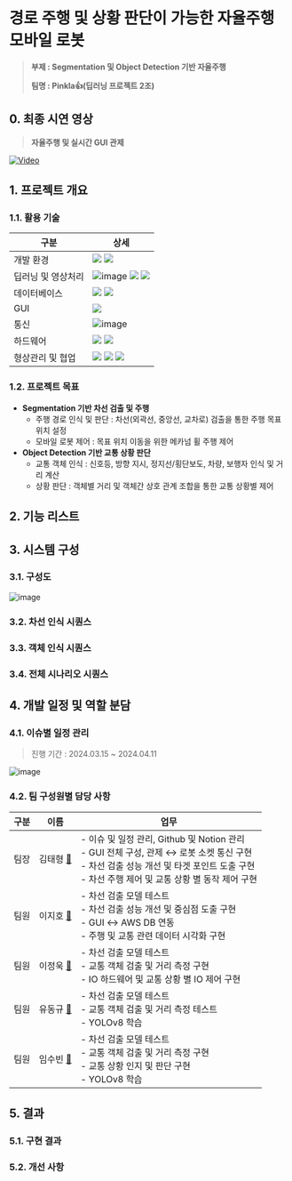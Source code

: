 # 경로 주행 및 상황 판단이 가능한 자율주행 모바일 로봇
> **부제 : Segmentation 및 Object Detection 기반 자율주행**
> 
> **팀명 : Pinkla👍(딥러닝 프로젝트 2조)**

## 0. 최종 시연 영상
> **자율주행 및 실시간 GUI 관제**

[![Video](https://img.youtube.com/vi/h8wTT3QrS3Q/maxresdefault.jpg)](https://www.youtube.com/watch?v=h8wTT3QrS3Q)
## 1. 프로젝트 개요
### 1.1. 활용 기술
| 구분 | 상세 |
|------------------|-----------------------------------------------------------------------------------------|
| 개발 환경| <img src="https://img.shields.io/badge/ubuntu-E95420?style=for-the-badge&logo=ubuntu&logoColor=white"> <img src="https://img.shields.io/badge/python-3776AB?style=for-the-badge&logo=python&logoColor=white">|
| 딥러닝 및 영상처리 | ![image](https://github.com/addinedu-ros-4th/deeplearning-repo-2/assets/87963649/4b5eb6a3-0777-41c9-b498-2ea8e5a8daf5) <img src="https://img.shields.io/badge/opencv-5C3EE8?style=for-the-badge&logo=opencv&logoColor=white"> <img src="https://img.shields.io/badge/pytorch-EE4C2C?style=for-the-badge&logo=pytorch&logoColor=white">|
| 데이터베이스| <img src="https://img.shields.io/badge/aws rds-527FFF?style=for-the-badge&logo=amazonaws&logoColor=white"> <img src="https://img.shields.io/badge/mysql-4479A1?style=for-the-badge&logo=mysql&logoColor=white">|
| GUI| <img src="https://img.shields.io/badge/qt-41CD52?style=for-the-badge&logo=qt&logoColor=white">|
| 통신| ![image](https://github.com/addinedu-ros-4th/deeplearning-repo-2/assets/87963649/9d587f25-a595-453d-baee-f5f034e5a1cf)|
| 하드웨어| <img src="https://img.shields.io/badge/raspberry pi 5-A22846?style=for-the-badge&logo=raspberrypi&logoColor=white"> <img src="https://img.shields.io/badge/arduino-00878F?style=for-the-badge&logo=arduino&logoColor=white">|
| 형상관리 및 협업| <img src="https://img.shields.io/badge/github-181717?style=for-the-badge&logo=github&logoColor=white"> <img src="https://img.shields.io/badge/notion-000000?style=for-the-badge&logo=notion&logoColor=white"> <img src="https://img.shields.io/badge/slack-4A154B?style=for-the-badge&logo=slack&logoColor=white">|

### 1.2. 프로젝트 목표
- **Segmentation 기반 차선 검출 및 주행**
    - 주행 경로 인식 및 판단 : 차선(외곽선, 중앙선, 교차로) 검출을 통한 주행 목표 위치 설정
    - 모바일 로봇 제어 : 목표 위치 이동을 위한 메카넘 휠 주행 제어
- **Object Detection 기반 교통 상황 판단**
    - 교통 객체 인식 : 신호등, 방향 지시, 정지선/횡단보도, 차량, 보행자 인식 및 거리 계산
    - 상황 판단 : 객체별 거리 및 객체간 상호 관계 조합을 통한 교통 상황별 제어

## 2. 기능 리스트



## 3. 시스템 구성
### 3.1. 구성도
![image](https://github.com/addinedu-ros-4th/deeplearning-repo-2/assets/87963649/f1946a1b-1d22-4cfe-859f-3b090325ab0c)
### 3.2. 차선 인식 시퀀스
### 3.3. 객체 인식 시퀀스
### 3.4. 전체 시나리오 시퀀스


## 4. 개발 일정 및 역할 분담
### 4.1. 이슈별 일정 관리
> 진행 기간 : 2024.03.15 ~ 2024.04.11

![image](https://github.com/addinedu-ros-4th/deeplearning-repo-2/assets/87963649/d096d41f-d745-400c-a2c2-63dd7c08e481)
### 4.2. 팀 구성원별 담당 사항
| 구분 | 이름 | 업무 |
|------|--------|-------------------------------------------------------------------------------------------|
| 팀장 | 김태형 [📧](mailto:gudxok911@gmail.com)| - 이슈 및 일정 관리, Github 및 Notion 관리<br>- GUI 전체 구성, 관제 ↔ 로봇 소켓 통신 구현<br>- 차선 검출 성능 개선 및 타겟 포인트 도출 구현<br>- 차선 주행 제어 및 교통 상황 별 동작 제어 구현 |
| 팀원 | 이지호 [📧](mailto:dlwlgh0106@gmail.com)| - 차선 검출 모델 테스트<br>- 차선 검출 성능 개선 및 중심점 도출 구현<br>- GUI ↔ AWS DB 연동<br>- 주행 및 교통 관련 데이터 시각화 구현 |
| 팀원 | 이정욱 [📧](mailto:leejungwook0211@gmail.com)| - 차선 검출 모델 테스트<br>- 교통 객체 검출 및 거리 측정 구현<br>- IO 하드웨어 및 교통 상황 별 IO 제어 구현 |
| 팀원 | 유동규 [📧](mailto:rdk5607@gmail.com)| - 차선 검출 모델 테스트<br>- 교통 객체 검출 및 거리 측정 테스트<br>- YOLOv8 학습 |
| 팀원 | 임수빈 [📧](mailto:lsv2620@gmail.com)| - 차선 검출 모델 테스트<br>- 교통 객체 검출 및 거리 측정 구현<br>- 교통 상황 인지 및 판단 구현<br>- YOLOv8 학습 |

## 5. 결과
### 5.1. 구현 결과
### 5.2. 개선 사항
